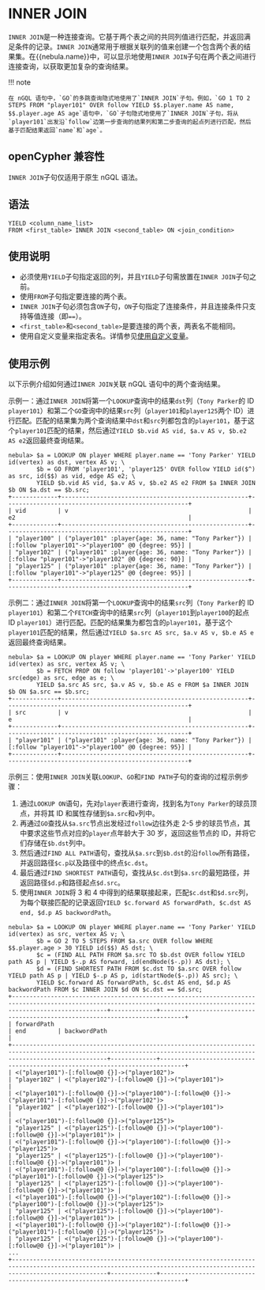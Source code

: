 # INNER JOIN

`INNER JOIN`是一种连接查询。它基于两个表之间的共同列值进行匹配，并返回满足条件的记录。`INNER JOIN`通常用于根据关联列的值来创建一个包含两个表的结果集。在{{nebula.name}}中，可以显示地使用`INNER JOIN`子句在两个表之间进行连接查询，以获取更加复杂的查询结果。

!!! note

    在 nGQL 语句中，`GO`的多跳查询隐式地使用了`INNER JOIN`子句。例如，`GO 1 TO 2 STEPS FROM "player101" OVER follow YIELD $$.player.name AS name, $$.player.age AS age`语句中，`GO`子句隐式地使用了`INNER JOIN`子句，将从`player101`出发沿`follow`边第一步查询的结果列和第二步查询的起点列进行匹配，然后基于匹配结果返回`name`和`age`。

## openCypher 兼容性

`INNER JOIN`子句仅适用于原生 nGQL 语法。

## 语法

```ngql
YIELD <column_name_list>
FROM <first_table> INNER JOIN <second_table> ON <join_condition>
```

## 使用说明

- 必须使用`YIELD`子句指定返回的列，并且`YIELD`子句需放置在`INNER JOIN`子句之前。
- 使用`FROM`子句指定要连接的两个表。
- `INNER JOIN`子句必须包含`ON`子句，`ON`子句指定了连接条件，并且连接条件只支持等值连接（即`==`）。
- `<first_table>`和`<second_table>`是要连接的两个表，两表名不能相同。
- 使用自定义变量来指定表名。详情参见[使用自定义变量](../3.ngql-guide/4.variable-and-composite-queries/2.user-defined-variables.md)。

## 使用示例

以下示例介绍如何通过`INNER JOIN`关联 nGQL 语句中的两个查询结果。

示例一：通过`INNER JOIN`将第一个`LOOKUP`查询中的结果`dst`列（`Tony Parker`的 ID `player101`）和第二个`GO`查询中的结果`src`列（`player101`和`player125`两个 ID）进行匹配。匹配的结果集为两个查询结果中`dst`和`src`列都包含的`player101`，基于这个`player101`匹配的结果，然后通过`YIELD $b.vid AS vid, $a.v AS v, $b.e2 AS e2`返回最终查询结果。

```ngql
nebula> $a = LOOKUP ON player WHERE player.name == 'Tony Parker' YIELD id(vertex) as dst, vertex AS v; \
        $b = GO FROM 'player101', 'player125' OVER follow YIELD id($^) as src, id($$) as vid, edge AS e2; \
        YIELD $b.vid AS vid, $a.v AS v, $b.e2 AS e2 FROM $a INNER JOIN $b ON $a.dst == $b.src;
+-------------+-----------------------------------------------------+----------------------------------------------------+
| vid         | v                                                   | e2                                                 |
+-------------+-----------------------------------------------------+----------------------------------------------------+
| "player100" | ("player101" :player{age: 36, name: "Tony Parker"}) | [:follow "player101"->"player100" @0 {degree: 95}] |
| "player102" | ("player101" :player{age: 36, name: "Tony Parker"}) | [:follow "player101"->"player102" @0 {degree: 90}] |
| "player125" | ("player101" :player{age: 36, name: "Tony Parker"}) | [:follow "player101"->"player125" @0 {degree: 95}] |
+-------------+-----------------------------------------------------+----------------------------------------------------+
```

示例二：通过`INNER JOIN`将第一个`LOOKUP`查询中的结果`src`列（`Tony Parker`的 ID `player101`）和第二个`FETCH`查询中的结果`src`列（`player101`到`player100`的起点 ID `player101`）进行匹配。匹配的结果集为都包含的`player101`，基于这个`player101`匹配的结果，然后通过`YIELD $a.src AS src, $a.v AS v, $b.e AS e`返回最终查询结果。

```ngql      
nebula> $a = LOOKUP ON player WHERE player.name == 'Tony Parker' YIELD id(vertex) as src, vertex AS v; \
        $b = FETCH PROP ON follow 'player101'->'player100' YIELD src(edge) as src, edge as e; \
        YIELD $a.src AS src, $a.v AS v, $b.e AS e FROM $a INNER JOIN $b ON $a.src == $b.src;
+-------------+-----------------------------------------------------+----------------------------------------------------+
| src         | v                                                   | e                                                  |
+-------------+-----------------------------------------------------+----------------------------------------------------+
| "player101" | ("player101" :player{age: 36, name: "Tony Parker"}) | [:follow "player101"->"player100" @0 {degree: 95}] |
+-------------+-----------------------------------------------------+----------------------------------------------------+
```

示例三：使用`INNER JOIN`关联`LOOKUP`、`GO`和`FIND PATH`子句的查询的过程示例步骤：

1. 通过`LOOKUP ON`语句，先对`player`表进行查询，找到名为`Tony Parker`的球员顶点，并将其 ID 和属性存储到`$a.src`和`v`列中。
2. 再通过`GO`查找从`$a.src`节点出发经过`follow`边往外走 2-5 步的球员节点，其中要求这些节点对应的`player`点年龄大于 30 岁，返回这些节点的 ID，并将它们存储在`$b.dst`列中。
3. 然后通过`FIND ALL PATH`语句，查找从`$a.src`到`$b.dst`的沿`follow`所有路径，并返回路径`$c.p`以及路径中的终点`$c.dst`。
4. 最后通过`FIND SHORTEST PATH`语句，查找从`$c.dst`到`$a.src`的最短路径，并返回路径`$d.p`和路径起点`$d.src`。
5. 使用`INNER JOIN`将 3 和 4 中得到的结果联接起来，匹配`$c.dst`和`$d.src`列，为每个联接匹配的记录返回`YIELD $c.forward AS forwardPath, $c.dst AS end, $d.p AS backwordPath`。


```ngql
nebula> $a = LOOKUP ON player WHERE player.name == 'Tony Parker' YIELD id(vertex) as src, vertex AS v; \
        $b = GO 2 TO 5 STEPS FROM $a.src OVER follow WHERE $$.player.age > 30 YIELD id($$) AS dst; \
        $c = (FIND ALL PATH FROM $a.src TO $b.dst OVER follow YIELD path AS p | YIELD $-.p AS forward, id(endNode($-.p)) AS dst); \
        $d = (FIND SHORTEST PATH FROM $c.dst TO $a.src OVER follow YIELD path AS p | YIELD $-.p AS p, id(startNode($-.p)) AS src); \
        YIELD $c.forward AS forwardPath, $c.dst AS end, $d.p AS backwordPath FROM $c INNER JOIN $d ON $c.dst == $d.src;
+-----------------------------------------------------------------------------------------------------------------------------------------------------------------------+-------------+-----------------------------------------------------------------------------+
| forwardPath                                                                                                                                                           | end         | backwordPath                                                                |
+-----------------------------------------------------------------------------------------------------------------------------------------------------------------------+-------------+-----------------------------------------------------------------------------+
| <("player101")-[:follow@0 {}]->("player102")>                                                                                                                         | "player102" | <("player102")-[:follow@0 {}]->("player101")>                               |
| <("player101")-[:follow@0 {}]->("player100")-[:follow@0 {}]->("player101")-[:follow@0 {}]->("player102")>                                                             | "player102" | <("player102")-[:follow@0 {}]->("player101")>                               |
| <("player101")-[:follow@0 {}]->("player125")>                                                                                                                         | "player125" | <("player125")-[:follow@0 {}]->("player100")-[:follow@0 {}]->("player101")> |
| <("player101")-[:follow@0 {}]->("player100")-[:follow@0 {}]->("player125")>                                                                                           | "player125" | <("player125")-[:follow@0 {}]->("player100")-[:follow@0 {}]->("player101")> |
| <("player101")-[:follow@0 {}]->("player100")-[:follow@0 {}]->("player101")-[:follow@0 {}]->("player125")>                                                             | "player125" | <("player125")-[:follow@0 {}]->("player100")-[:follow@0 {}]->("player101")> |
| <("player101")-[:follow@0 {}]->("player102")-[:follow@0 {}]->("player100")-[:follow@0 {}]->("player125")>                                                             | "player125" | <("player125")-[:follow@0 {}]->("player100")-[:follow@0 {}]->("player101")> |
| <("player101")-[:follow@0 {}]->("player102")-[:follow@0 {}]->("player101")-[:follow@0 {}]->("player125")>                                                             | "player125" | <("player125")-[:follow@0 {}]->("player100")-[:follow@0 {}]->("player101")> |
...
+-----------------------------------------------------------------------------------------------------------------------------------------------------------------------+-------------+-----------------------------------------------------------------------------+
```
      
